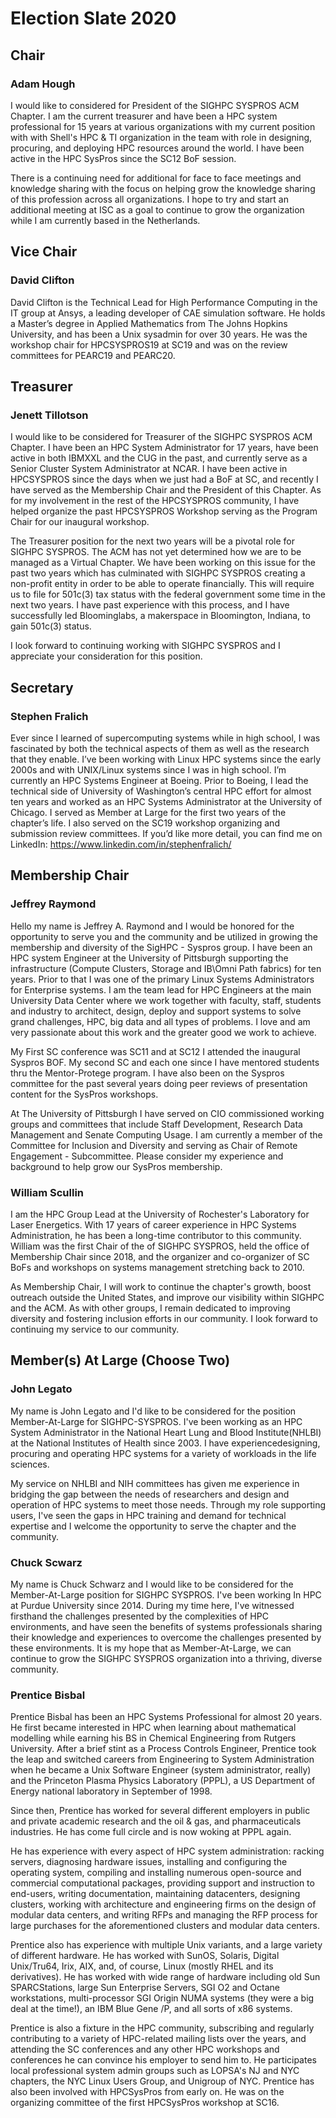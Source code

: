 # Election Slate 2020

## Chair

### Adam Hough

I would like to considered for President of the SIGHPC SYSPROS ACM Chapter. I am the current treasurer and have been a HPC system professional for 15 years at various organizations with my current position with with Shell's HPC & TI organization in the team with role in designing, procuring, and deploying HPC resources around the world.  I have been active in the HPC SysPros since the SC12 BoF session.

There is a continuing need for additional for face to face meetings and knowledge sharing with the focus on helping grow the knowledge sharing of this profession across all organizations.  I hope to try and start an additional meeting at ISC as a goal to continue to grow the organization while I am currently based in the Netherlands.

## Vice Chair

### David Clifton

David Clifton is the Technical Lead for High Performance Computing in the IT group at Ansys, a leading developer of CAE simulation software. He holds a Master’s degree in Applied Mathematics from The Johns Hopkins University, and has been a Unix sysadmin for over 30 years. He was the workshop chair for HPCSYSPROS19 at SC19 and was on the review committees for PEARC19 and PEARC20.

## Treasurer

### Jenett Tillotson

I would like to be considered for Treasurer of the SIGHPC SYSPROS ACM Chapter. I have been an HPC System Administrator for 17 years, have been active in both IBMXXL and the CUG in the past, and currently serve as a Senior Cluster System Administrator at NCAR. I have been active in HPCSYSPROS since the days when we just had a BoF at SC, and recently I have served as the Membership Chair and the President of this Chapter. As for my involvement in the rest of the HPCSYSPROS community, I have helped organize the past HPCSYSPROS Workshop serving as the Program Chair for our inaugural workshop.

The Treasurer position for the next two years will be a pivotal role for SIGHPC SYSPROS. The ACM has not yet determined how we are to be managed as a Virtual Chapter. We have been working on this issue for the past two years which has culminated with SIGHPC SYSPROS creating a non-profit entity in order to be able to operate financially. This will require us to file for 501c(3) tax status with the federal government some time in the next two years. I have past experience with this process, and I have successfully led Bloominglabs, a makerspace in Bloomington, Indiana, to gain 501c(3) status.

I look forward to continuing working with SIGHPC SYSPROS and I appreciate your consideration for this position.


## Secretary

### Stephen Fralich

Ever since I learned of supercomputing systems while in high school, I was fascinated by both the technical aspects of them as well as the research that they enable. I’ve been working with Linux HPC systems since the early 2000s and with UNIX/Linux systems since I was in high school. I’m currently an HPC Systems Engineer at Boeing. Prior to Boeing, I lead the technical side of University of Washington’s central HPC effort for almost ten years and worked as an HPC Systems Administrator at the University of Chicago. I served as Member at Large for the first two years of the chapter’s life. I also served on the SC19 workshop organizing and submission review committees. If you’d like more detail, you can find me on LinkedIn: <https://www.linkedin.com/in/stephenfralich/>

## Membership Chair

### Jeffrey Raymond

Hello my name is Jeffrey A. Raymond and I would be honored for the opportunity to serve you and the community and be utilized in growing the membership and diversity of the SigHPC - Syspros group.  I have been an HPC system Engineer at the University of Pittsburgh supporting the infrastructure (Compute Clusters, Storage and IB\Omni Path fabrics) for ten years.  Prior to that I was one of the primary Linux Systems Administrators for Enterprise systems. I am the team lead for HPC Engineers at the main University Data Center where we work together with faculty, staff, students and industry to architect, design, deploy and support systems to solve grand challenges, HPC, big data and all types of problems.  I love and am very passionate about this work and the greater good we work to achieve.

My First SC conference was SC11 and at SC12 I attended the inaugural Syspros BOF.  My second SC and each one since I have mentored students thru the Mentor-Protege program.  I have also been on the Syspros committee for the past several years doing peer reviews of presentation content for the SysPros workshops.

At The University of Pittsburgh I have served on CIO commissioned working groups and committees that include Staff Development,  Research Data Management and Senate Computing Usage.  I am currently a member of the Committee for Inclusion and Diversity and serving as Chair of Remote Engagement - Subcommittee.  Please consider my experience and background to help grow our SysPros membership.

### William Scullin
I am the HPC Group Lead at the University of Rochester's Laboratory for Laser Energetics. With 17 years of career experience in HPC Systems Administration, he has been a long-time contributor to this community. William was the first Chair of the of SIGHPC SYSPROS, held the office of Membership Chair since 2018, and the organizer and co-organizer of SC BoFs and workshops on systems management stretching back to 2010.

As Membership Chair, I will work to continue the chapter's growth, boost outreach outside the United States, and improve our visibility within SIGHPC and the ACM. As with other groups, I remain dedicated to improving diversity and fostering inclusion efforts in our community. I look forward to continuing my service to our community.

## Member(s) At Large (Choose Two)

### John Legato

My name is John Legato and I'd like to be considered for the position Member-At-Large for SIGHPC-SYSPROS. I've been working as an  HPC System Administrator in the National Heart Lung and Blood Institute(NHLBI) at the National Institutes of Health since 2003. I have experiencedesigning, procuring and operating HPC systems for a variety of workloads in the life sciences.

My service on NHLBI and NIH committees has given me experience in bridging the gap between the needs of researchers and design and operation of HPC systems to meet those needs. Through my role supporting users, I've seen the gaps in HPC training and demand for technical expertise and I welcome the opportunity to serve the chapter and the community.

### Chuck Scwarz

My name is Chuck Schwarz and I would like to be considered for the Member-At-Large position for SIGHPC SYSPROS.  I've been working In HPC at Purdue University since 2014.  During my time here, I've witnessed firsthand the challenges presented by the complexities of HPC environments, and have seen the benefits of systems professionals sharing their knowledge and experiences to overcome the challenges presented by these environments.  It is my hope that as Member-At-Large, we can continue to grow the SIGHPC SYSPROS organization into a thriving, diverse community.

### Prentice Bisbal

Prentice Bisbal has been an HPC Systems Professional for almost 20 years. He first became interested in HPC when learning about mathematical modelling while earning his BS in Chemical Engineering from Rutgers University. After a brief stint as a Process Controls Engineer, Prentice took the leap and switched careers from Engineering to System Administration when he became a Unix Software Engineer (system administrator, really) and the Princeton Plasma Physics Laboratory (PPPL), a US Department of Energy national laboratory in September of 1998.

Since then, Prentice has worked for several different employers in public and private academic research and the oil & gas, and pharmaceuticals industries. He has come full circle and is now woking at PPPL again.

He has experience with every aspect of HPC system administration: racking servers, diagnosing hardware issues, installing and configuring the operating system, compiling and installing numerous open-source and commercial computational packages, providing support and instruction to end-users, writing documentation, maintaining datacenters, designing clusters, working with architecture and engineering firms on the design of modular data centers, and writing RFPs and managing the RFP process for large purchases for the aforementioned clusters and modular data centers.

Prentice also has experience with multiple Unix variants, and a large variety of different hardware. He has worked with SunOS, Solaris, Digital Unix/Tru64, Irix, AIX, and, of course, Linux (mostly RHEL and its derivatives). He has worked with wide range of hardware including old Sun SPARCStations, large Sun Enterprise Servers, SGI O2 and Octane workstations, multi-processor SGI Origin NUMA systems (they were a big deal at the time!), an IBM Blue Gene /P, and all sorts of x86 systems.

Prentice is also a fixture in the HPC community, subscribing and regularly contributing to a variety of HPC-related mailing lists over the years, and attending the SC conferences and any other HPC workshops and conferences he can convince his employer to send him to. He participates local professional system admin groups such as LOPSA's NJ and NYC chapters, the NYC Linux Users Group, and Unigroup of NYC.  Prentice has also been involved with HPCSysPros from early on. He was on the organizing committee of the first HPCSysPros workshop at SC16.
